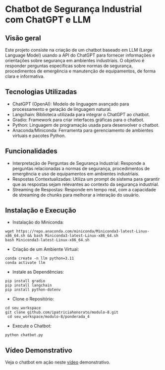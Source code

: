 # Chatbot de Segurança Industrial com ChatGPT e LLM

## Visão geral
Este projeto consiste na criação de um chatbot baseado em LLM (Large Language Model) usando a API do ChatGPT para fornecer informações e orientações sobre segurança em ambientes industriais. O objetivo é responder perguntas específicas sobre normas de segurança, procedimentos de emergência e manutenção de equipamentos, de forma clara e informativa.

## Tecnologias Utilizadas

- ChatGPT (OpenAI): Modelo de linguagem avançado para processamento e geração de linguagem natural.
- Langchain: Biblioteca utilizada para integrar o ChatGPT ao chatbot.
- Gradio: Framework para criar interfaces gráficas para o chatbot.
- Python: Linguagem de programação usada para desenvolver o chatbot.
- Anaconda/Miniconda: Ferramenta para gerenciamento de ambientes virtuais e pacotes Python.

## Funcionalidades

- Interpretação de Perguntas de Segurança Industrial: Responde a perguntas relacionadas a normas de segurança, procedimentos de emergência e uso de equipamentos em ambientes industriais.
- Respostas Contextualizadas: Utiliza um prompt de sistema para garantir que as respostas sejam relevantes ao contexto da segurança industrial.
- Streaming de Respostas: Responde em tempo real, com a capacidade de streaming de chunks para melhorar a interação do usuário.

## Instalação e Execução

- Instalação do Miniconda:

```
wget https://repo.anaconda.com/miniconda/Miniconda3-latest-Linux-x86_64.sh && bash Miniconda3-latest-Linux-x86_64.sh
bash Miniconda3-latest-Linux-x86_64.sh
```

- Criação de um Ambiente Virtual:

```
conda create -n llm python=3.11
conda activate llm
```

- Instale as Dependências:

```
pip install gradio
pip install langchain
pip install python-dotenv
```

- Clone o Repositório:

```
cd seu_workspace
git clone github.com/ipatriciahonorato/modulo-8.git
 cd seu_workspace/modulo-8/ponderada_4
```


- Execute o Chatbot:

```
python chatbot.py
```

## Vídeo Demonstrativo

Veja o chatbot em ação neste [vídeo](https://drive.google.com/file/d/1cHA8oqbLmZeE8VZDjghDG4yZiFYTJ78n/view) demonstrativo.


